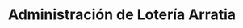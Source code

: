 ---
title: "Administración de Lotería Arratia"
url: /igorre/administracion-de-loteria-arratia/
shop: lotería
---